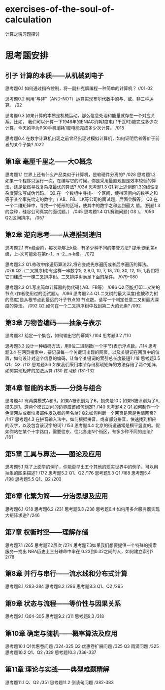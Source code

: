 # exercises-of-the-soul-of-calculation
计算之魂习题探讨

# 思考题安排 

## 引子 计算的本质——从机械到电子
思考题0.1   如何通过指令控制，将一副扑克牌编程一种简单的计算机？ //01-02

思考题0.2   利用“与非”（AND-NOT）运算实现布尔代数中的与、或、非三种运算。 /02

思考题0.3   如果计算的本质是机械运动，那么信息处理和能量就存在一个对应关系。比如，
我们可以计算一下1946年的ENIAC消耗1度电( 1千瓦时)能完成多少次计算，今天的华为P30手机消耗1度电能完成多少次计算。 /018

思考题0.4   在数字计算机出现之前曾经出现过模拟计算机，如何证明后者等价于前者的某个子集?  /022

## 第1章 毫厘千里之——大O概念
思考题1.1   世界上还有什么产品类似于计算机，是软硬件分离的?  /028
思考题1.2   如果一个程序只运行一次，在编写它的时候，你是采用最直观但是效率较低的算法，还是依然寻找复杂度最优的算法?  /034
  思考题1.3   Q1.将上述例题1.3的线性复杂度算法写成伪代码。
Q2.在一个数组中寻找-一个区间，使得区间内的数字之和等于某个事先给定的数字。( AB、FB、LK等公司的面试题，后面会解答。
Q3.在一个二维矩阵中，寻找一个矩形的区域，使其中的数字之和达到最大
值。(例题1.3的变种，硅谷公司真实的面试题。） /045
  思考题1.4   Q1.赛跑问题( GS )。 /056
              Q2.区间排序。 /057

## 第2章 逆向思考——从递推到递归
思考题2.1 有n级台阶，每次能够上k级，有多少种不同的攀登方法? 
提示:走到第n级，上-次可能处在第n-1、n -2...n-k级。 /072

思考题2.2  Q1.修改中序遍历算法22,将它变成先序遍历或者后序遍历的算法。  /079
Q2. (二叉排序树)有这样一串数字5, 2,8,0, 10, 7, 18, 20, 30, 12, 15, 1,我们将它们建成一一棵二叉排序树。二叉排序树满足下面的条件。 /079-080

思考题2.3   Q1.写出简单计算器的伪代码( AB、FB等） /086
Q2.回旋打印二叉树的节点 (作者使用过的面试题)。 /086
思考题2.4   Q1.二叉树的最大深度(也被称为树的高度)是从根节点到最远的叶子节点的
节点数。请写一个判定任意二叉树最大深度的算法。  /092
Q2.如何在一个二叉排序树中找到第二大的元素?    /092
 

## 第3章 万物皆编码——抽象与表示
思考题3.1  给定一个集合，如何输出它的幂集?   /104
思考题3.2   /110

思考题3.3  设计一种编码方法，用8位二进制数(一个字节)表示浮点数。/114
思考题3.4  在网页搜索中，要记录每一个关键词出现的网页，以及关键词在网页中的位置，如何设计对这个信息的编码，让每个关键词的索引总长度最短?  /18
思考题3.5   Q1、Q2.   /112
思考题3.6  如果我们采用本节存储稀疏矩阵的方法存储了两个矩阵，如何实现矩阵的加法运算  /130
练习题  /131-132

## 第4章 智能的本质——分类与组合
思考题4.1   有两类模式A和B，如果A被识别为了B，损失是10；如果B被识别为了A,损失是1。这两个模式之间的边界应该如何划定?  /140
思考题4.2   Q1.如何制作一个色情网站或者垃圾邮件发送者的黑名单? 
Q2.如何判断一个网页是否是色情网页?   /147
思考题4.3   在拼音输入法中，如何根据拼音，或者部分拼音，快速找到相应的汉字，以及包含该汉字的词?   /153
思考题4.4   北京的街道通常是横平竖直的。假如你站在某个十字路口，需要往东、往北各走N个街区，有多少种不同的走法?   /161

## 第5章 工具与算法——图论及应用
思考题5.1   除了上面举的例子，你能否举出五个其他的现实世界中的例子，可以用抽象的图来描述?  /172
思考题5.2  Q1、Q2  /176
思考题5.3  Q1  /188
思考题5.4    /198
思考题5.5   Q1、Q2   /203

## 第6章 化繁为简——分治思想及应用
思考题6.1   /218
思考题6.2   /231
思考题6.3   /238
思考题6.4   如何用多台服务器实现大矩阵求逆?  /246

## 第7章 权衡时空——理解存储
思考题7.1  /265
思考题7.2层次 /274
思考题7.3如果我们想要提供一个特殊的搜索服务一找出 NBA历史上三分球命中率在
0.23到0.32之间的人，如何建立索引?   2/78

## 第8章 并行与串行——流水线和分布式计算
思考题8.1  /283-284
思考题8.2  /286
思考题8.3  Q1、Q2  /295

## 第9章 状态与流程——等价性与因果关系
思考题9.1   /304-305
思考题9.2   /311
思考题9.3   /318

## 第10章 确定与随机——概率算法及应用
思考题10.1  Q1优惠卷问题  /324-325
Q2  优惠卷扩展问题  /325
Q3  雨滴问题   /325
思考题10.2  Q1、Q2  /329
思考题10.3   /336-337

## 第11章 理论与实战——典型难题精解
思考题11.1  Q、Q2   /351
思考题11.2  倒装句问题  /382-383
